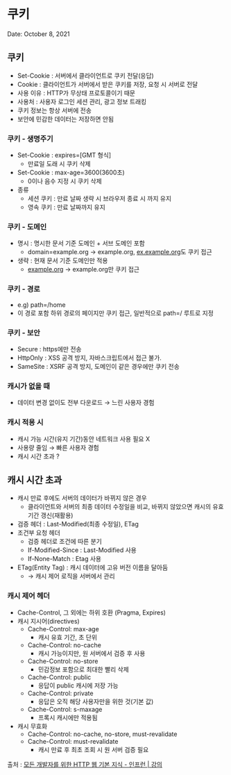 # 쿠키

Date: October 8, 2021

## 쿠키

- Set-Cookie : 서버에서 클라이언트로 쿠키 전달(응답)
- Cookie : 클라이언트가 서버에서 받은 쿠키를 저장, 요청 시 서버로 전달
- 사용 이유 : HTTP가 무상태 프로토콜이기 때문
- 사용처 : 사용자 로그인 세션 관리, 광고 정보 트래킹
- 쿠키 정보는 항상 서버에 전송
- 보안에 민감한 데이터는 저장하면 안됨

### 쿠키 - 생명주기

- Set-Cookie : expires=[GMT 형식]
    - 만료일 도래 시 쿠키 삭제
- Set-Cookie : max-age=3600(3600초)
    - 0이나 음수 지정 시 쿠키 삭제
- 종류
    - 세션 쿠키 : 만료 날짜 생략 시 브라우저 종료 시 까지 유지
    - 영속 쿠키 : 만료 날짜까지 유지

### 쿠키 - 도메인

- 명시 : 명시한 문서 기준 도메인 + 서브 도메인 포함
    - domain=example.org → example.org, [ex.example.org](http://ex.example.org)도 쿠키 접근
- 생략 : 현재 문서 기준 도메인만 적용
    - [example.org](http://example.org) → example.org만 쿠키 접근

### 쿠키 - 경로

- e.g) path=/home
- 이 경로 포함 하위 경로의 페이지만 쿠키 접근, 일반적으로 path=/ 루트로 지정

### 쿠키 - 보안

- Secure : https에만 전송
- HttpOnly : XSS 공격 방지, 자바스크립트에서 접근 불가.
- SameSite : XSRF 공격 방지, 도메인이 같은 경우에만 쿠키 전송

### 캐시가 없을 때

- 데이터 변경 없이도 전부 다운로드 → 느린 사용자 경험

### 캐시 적용 시

- 캐시 가능 시간(유지 기간)동안 네트워크 사용 필요 X
- 사용량 줄임 → 빠른 사용자 경험
- 캐시 시간 초과 ?

## 캐시 시간 초과

- 캐시 만료 후에도 서버의 데이터가 바뀌지 않은 경우
    - 클라이언트와 서버의 최종 데이터 수정일을 비교, 바뀌지 않았으면 캐시의 유효기간 갱신(재활용)
- 검증 헤더 : Last-Modified(최종 수정일), ETag
- 조건부 요청 헤더
    - 검증 헤더로 조건에 따른 분기
    - If-Modified-Since : Last-Modified 사용
    - If-None-Match : Etag 사용
- ETag(Entity Tag) : 캐시 데이터에 고유 버전 이름을 달아둠
    - → 캐시 제어 로직을 서버에서 관리

### 캐시 제어 헤더

- Cache-Control, 그 외에는 하위 호환 (Pragma, Expires)
- 캐시 지시어(directives)
    - Cache-Control: max-age
        - 캐시 유효 기간, 초 단위
    - Cache-Control: no-cache
        - 캐시 가능이지만, 원 서버에서 검증 후 사용
    - Cache-Control: no-store
        - 민감정보 포함으로 최대한 빨리 삭제
    - Cache-Control: public
        - 응답이 public 캐시에 저장 가능
    - Cache-Control: private
        - 응답은 오직 해당 사용자만을 위한 것(기본 값)
    - Cache-Control: s-maxage
        - 프록시 캐시에만 적용됨
- 캐시 무효화
    - Cache-Control: no-cache, no-store, must-revalidate
    - Cache-Control: must-revalidate
        - 캐시 만료 후 최초 조회 시 원 서버 검증 필요

출처 :
[모든 개발자를 위한 HTTP 웹 기본 지식 - 인프런 | 강의](https://www.inflearn.com/course/http-%EC%9B%B9-%EB%84%A4%ED%8A%B8%EC%9B%8C%ED%81%AC)